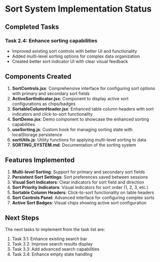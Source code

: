 # Sort System Implementation Status

## Completed Tasks

### Task 2.4: Enhance sorting capabilities

- Improved existing sort controls with better UI and functionality
- Added multi-level sorting options for complex data organization
- Created better sort indicator UI with clear visual feedback

## Components Created

1. **SortControls.jsx**: Comprehensive interface for configuring sort options with primary and secondary sort fields
2. **ActiveSortIndicator.jsx**: Component to display active sort configurations as chips/badges
3. **SortableColumnHeader.jsx**: Enhanced table column headers with sort indicators and click-to-sort functionality
4. **SortDemo.jsx**: Demo component to showcase the enhanced sorting capabilities
5. **useSorting.js**: Custom hook for managing sorting state with localStorage persistence
6. **sortUtils.js**: Utility functions for applying multi-level sorting to data
7. **SORTING_SYSTEM.md**: Documentation of the sorting system

## Features Implemented

1. **Multi-level Sorting**: Support for primary and secondary sort fields
2. **Persistent Sort Settings**: Sort preferences saved between sessions
3. **Visual Sort Indicators**: Clear indicators for sort field and direction
4. **Sort Priority Indicators**: Visual indicators for sort order (1, 2, 3, etc.)
5. **Sortable Column Headers**: Click-to-sort functionality on table headers
6. **Sort Controls Panel**: Advanced interface for configuring complex sorts
7. **Active Sort Badges**: Visual chips showing active sort configuration

## Next Steps

The next tasks to implement from the task list are:

1. Task 3.1: Enhance existing search bar
2. Task 3.2: Improve search results display
3. Task 3.3: Add advanced search capabilities
4. Task 3.4: Enhance empty state handling

